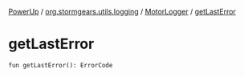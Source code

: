 [PowerUp](../../index.md) / [org.stormgears.utils.logging](../index.md) / [MotorLogger](index.md) / [getLastError](./get-last-error.md)

# getLastError

`fun getLastError(): ErrorCode`
